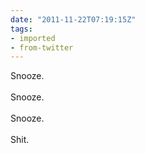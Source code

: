 ```yaml
---
date: "2011-11-22T07:19:15Z"
tags:
- imported
- from-twitter
---
```

Snooze.\
\
Snooze.\
\
Snooze.\
\
Shit.
